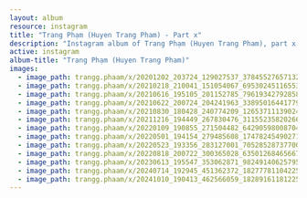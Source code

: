 ```yaml
---
layout: album
resource: instagram
title: "Trang Phạm (Huyen Trang Pham) - Part x"
description: "Instagram album of Trang Phạm (Huyen Trang Pham), part x."
active: instagram
album-title: "Trang Phạm (Huyen Trang Pham)"
images:
  - image_path: trangg.phaam/x/20201202_203724_129027537_378455276571323_352698071454329052_n.jpg
  - image_path: trangg.phaam/x/20210218_210041_151054067_695302451165534_5701880470861896160_n.jpg
  - image_path: trangg.phaam/x/20210616_195105_201152785_796193427928587_433536953218860699_n.jpg
  - image_path: trangg.phaam/x/20210622_200724_204241963_338950164417792_6658006906929102207_n.jpg
  - image_path: trangg.phaam/x/20210830_180428_240774209_1265371113902400_606770463926703353_n.jpg
  - image_path: trangg.phaam/x/20211216_194449_267830476_3115523582026633_7200873394971259420_n.jpg
  - image_path: trangg.phaam/x/20220109_190855_271504482_642905980087040_7341216138390655211_n.jpg
  - image_path: trangg.phaam/x/20220501_194154_279485608_174782454902718_3417891070844143324_n.jpg
  - image_path: trangg.phaam/x/20220523_193356_283127001_705285287377006_7213425804700384170_n.jpg
  - image_path: trangg.phaam/x/20220818_200722_300365028_635012684656679_4450502784579297047_n.jpg
  - image_path: trangg.phaam/x/20230613_195547_353062871_982491406257954_2726598842197813890_n.jpg
  - image_path: trangg.phaam/x/20240714_192945_451362372_18277781104225020_2984034121047954263_n.jpg
  - image_path: trangg.phaam/x/20241010_190413_462566059_18289161181225020_3353362650654143591_n.jpg
---
```

